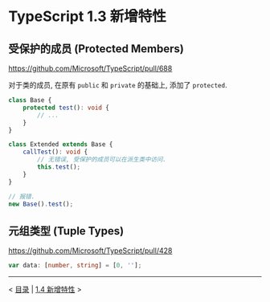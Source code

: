 # TypeScript 1.3 新增特性

## 受保护的成员 (Protected Members)

https://github.com/Microsoft/TypeScript/pull/688

对于类的成员, 在原有 `public` 和 `private` 的基础上, 添加了 `protected`.

```ts
class Base {
    protected test(): void {
        // ...
    }
}

class Extended extends Base {
    callTest(): void {
        // 无错误, 受保护的成员可以在派生类中访问.
        this.test();
    }
}

// 报错.
new Base().test();
```

## 元组类型 (Tuple Types)

https://github.com/Microsoft/TypeScript/pull/428

```ts
var data: [number, string] = [0, ''];
```

---

&lt; [目录](README.md) | [1.4 新增特性](1.4.md) &gt;